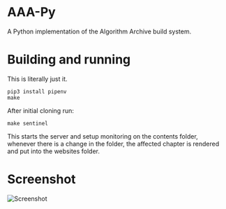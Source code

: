 # AAA-Py

A Python implementation of the Algorithm Archive build system.

# Building and running

This is literally just it.
```
pip3 install pipenv
make
```

After initial cloning
run:
```
make sentinel
```
This starts the server and setup monitoring on the contents folder, whenever there is a change in the folder, the affected chapter is rendered and put into the websites folder.

# Screenshot
![Screenshot](https://user-images.githubusercontent.com/46641404/59867020-38a2c380-93b7-11e9-851b-350f77ab761e.png)
